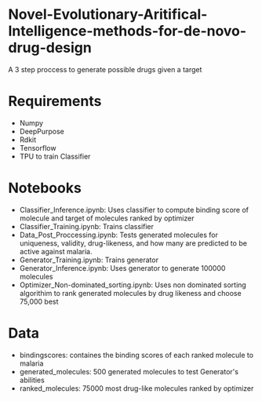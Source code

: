 # Novel-Evolutionary-Aritifical-Intelligence-methods-for-de-novo-drug-design
A 3 step proccess to generate possible drugs given a target
# Requirements
* Numpy
* DeepPurpose
* Rdkit
* Tensorflow
* TPU to train Classifier
# Notebooks
* Classifier_Inference.ipynb: Uses classifier to compute binding score of molecule and target of molecules ranked by optimizer
* Classifier_Training.ipynb: Trains classifier
* Data_Post_Proccessing.ipynb: Tests generated molecules for uniqueness, validity, drug-likeness, and how many are predicted to be active against malaria.
* Generator_Training.ipynb: Trains generator
* Generator_Inference.ipynb: Uses generator to generate 100000 molecules
* Optimizer_Non-dominated_sorting.ipynb: Uses non dominated sorting algorithim to rank generated molecules by drug likeness and choose 75,000 best
# Data
* bindingscores: containes the binding scores of each ranked molecule to malaria
* generated_molecules: 500 generated molecules to test Generator's abilities
* ranked_molecules: 75000 most drug-like molecules ranked by optimizer

